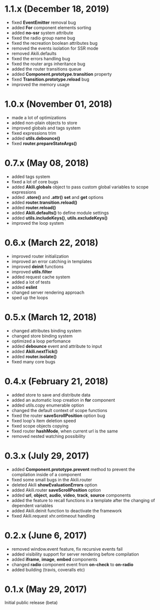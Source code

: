 # 1.1.x (December 18, 2019)

* fixed __EventEmitter__ removal bug
* added __For__ component elements sorting
* added __no-ssr__ system attribute
* fixed the radio group name bug
* fixed the recreation boolean attributes bug
* removed the events isolation for SSR mode
* removed Akili.defaults
* fixed the errors handling bug
* fixed the router args inheritance bug
* added the router transitions queue
* added __Component.prototype.transition__ property
* fixed __Transition.prototype.reload__ bug
* improved the memory usage

# 1.0.x (November 01, 2018)

* made a lot of optimizations
* added non-plain objects to store
* improved globals and tags system
* fixed expressions trim
* added __utils.debounce()__
* fixed __router.prepareStateArgs()__


# 0.7.x (May 08, 2018)

* added tags system
* fixed a lot of core bugs
* added __Akili.globals__ object to pass custom global variables to scope expressions
* added __.store()__ and __.attr()__ __set__ and __get__ options
* added __router.transition.reload()__
* added __router.reload()__
* added __Akili.defaults()__ to define module settings
* added __utils.includeKeys()__, __utils.excludeKeys()__
* improved the loop system


# 0.6.x (March 22, 2018)

* improved router initialization
* improved an error catching in templates
* improved __deinit__ functions
* improved __utils.filter__
* added request cache system
* added a lot of tests
* added __eslint__
* changed server rendering approach
* sped up the loops

# 0.5.x (March 12, 2018)

* changed attributes binding system
* changed store binding system
* optimized a loop perfomance
* added __debounce__ event and attribute to input
* added __Akili.nextTick()__
* added __router.isolate()__
* fixed many core bugs

# 0.4.x (February 21, 2018)

* added store to save and distribute data
* added an automatic loop creation in __for__ component
* added utils.copy enumerable option
* changed the default context of scope functions
* fixed the router __saveScrollPosition__ option bug
* fixed loop's item deletion speed 
* fixed scope objects copying
* fixed router __hashMode__, when current url is the same
* removed nested watching possibility

# 0.3.x (July 29, 2017)

* added __Component.prototype.prevent__ method to prevent the compilation inside of a component 
* fixed some small bugs in the Akili.router
* deleted Akili __showEvaluationErrors__ option
* added Akili.router __saveScrollPosition__ option
* added __url__, __object__, __audio__, __video__, __track__, __source__ components
* added the feature to recall functions in a template after the changing of dependent variables
* added Akili.deinit function to deactivate the framework
* fixed Akili.request xhr.ontimeout handling

# 0.2.x (June 6, 2017)

* removed window.event feature, fix recursive events fail
* added visibility support for server rendering before compilation
* added __iframe__, __image__, __embed__ components
* changed __radio__ component event from __on-check__ to __on-radio__
* added building (travis, coveralls etc)

# 0.1.x (May 29, 2017)
Initial public release (beta)